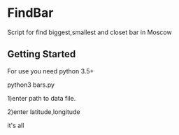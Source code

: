 # FindBar

Script for find biggest,smallest and closet bar in Moscow

## Getting Started
For use you need python 3.5+

python3 bars.py

1)enter path to data file.

2)enter latitude,longitude

it's all
